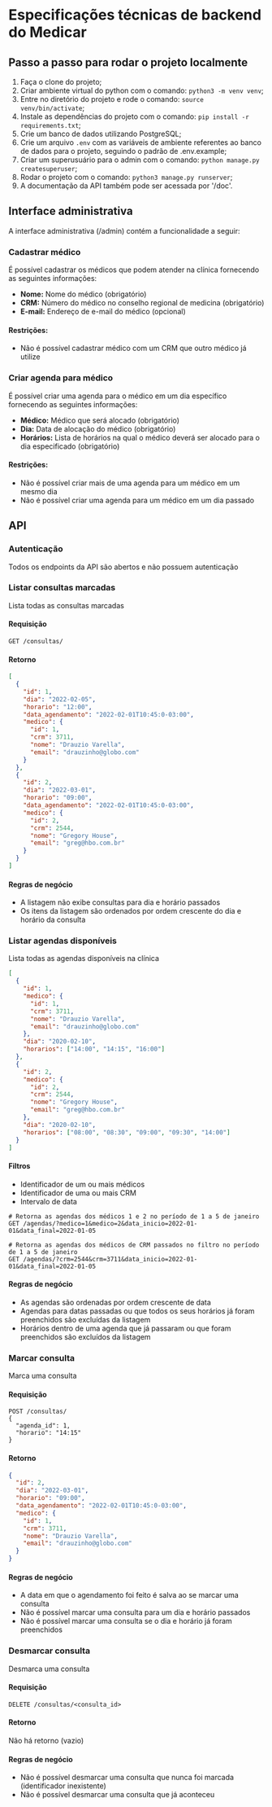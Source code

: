 # Especificações técnicas de backend do Medicar

## Passo a passo para rodar o projeto localmente

1. Faça o clone do projeto;
2. Criar ambiente virtual do python com o comando: `python3 -m venv venv`;
3. Entre no diretório do projeto e rode o comando: `source venv/bin/activate`;
4. Instale as dependências do projeto com o comando: `pip install -r requirements.txt`;
5. Crie um banco de dados utilizando PostgreSQL;
6. Crie um arquivo `.env` com as variáveis de ambiente referentes ao banco de dados para o projeto, seguindo o padrão de .env.example;
7. Criar um superusuário para o admin com o comando: `python manage.py createsuperuser`;
8. Rodar o projeto com o comando: `python3 manage.py runserver`;
9. A documentação da API também pode ser acessada por '/doc'.


## Interface administrativa

A interface administrativa (/admin) contém a funcionalidade a seguir:

### Cadastrar médico

É possível cadastrar os médicos que podem atender na clínica fornecendo as seguintes informações:

- **Nome:** Nome do médico (obrigatório)
- **CRM:** Número do médico no conselho regional de medicina (obrigatório)
- **E-mail:** Endereço de e-mail do médico (opcional)

#### Restrições:

- Não é possível cadastrar médico com um CRM que outro médico já utilize

### Criar agenda para médico

É possível criar uma agenda para o médico em um dia específico fornecendo as seguintes informações:

- **Médico:** Médico que será alocado (obrigatório)
- **Dia:** Data de alocação do médico (obrigatório)
- **Horários:** Lista de horários na qual o médico deverá ser alocado para o dia especificado (obrigatório)

#### Restrições:

- Não é possível criar mais de uma agenda para um médico em um mesmo dia
- Não é possível criar uma agenda para um médico em um dia passado

## API

### Autenticação

Todos os endpoints da API são abertos e não possuem autenticação 

### Listar consultas marcadas

Lista todas as consultas marcadas

#### Requisição

```
GET /consultas/
```

#### Retorno

```json
[
  {
    "id": 1,
    "dia": "2022-02-05",
    "horario": "12:00",
    "data_agendamento": "2022-02-01T10:45:0-03:00",
    "medico": {
      "id": 1,
      "crm": 3711,
      "nome": "Drauzio Varella",
      "email": "drauzinho@globo.com"
    }
  },
  {
    "id": 2,
    "dia": "2022-03-01",
    "horario": "09:00",
    "data_agendamento": "2022-02-01T10:45:0-03:00",
    "medico": {
      "id": 2,
      "crm": 2544,
      "nome": "Gregory House",
      "email": "greg@hbo.com.br"
    }
  }
]
```

#### Regras de negócio

- A listagem não exibe consultas para dia e horário passados
- Os itens da listagem são ordenados por ordem crescente do dia e horário da consulta

### Listar agendas disponíveis

Lista todas as agendas disponíveis na clínica

```json
[
  {
    "id": 1,
    "medico": {
      "id": 1,
      "crm": 3711,
      "nome": "Drauzio Varella",
      "email": "drauzinho@globo.com"
    },
    "dia": "2020-02-10",
    "horarios": ["14:00", "14:15", "16:00"]
  },
  {
    "id": 2,
    "medico": {
      "id": 2,
      "crm": 2544,
      "nome": "Gregory House",
      "email": "greg@hbo.com.br"
    },
    "dia": "2020-02-10",
    "horarios": ["08:00", "08:30", "09:00", "09:30", "14:00"]
  }
]
```

#### Filtros

- Identificador de um ou mais médicos
- Identificador de uma ou mais CRM
- Intervalo de data

```
# Retorna as agendas dos médicos 1 e 2 no período de 1 a 5 de janeiro
GET /agendas/?medico=1&medico=2&data_inicio=2022-01-01&data_final=2022-01-05

# Retorna as agendas dos médicos de CRM passados no filtro no período de 1 a 5 de janeiro
GET /agendas/?crm=2544&crm=3711&data_inicio=2022-01-01&data_final=2022-01-05
```

#### Regras de negócio

- As agendas são ordenadas por ordem crescente de data
- Agendas para datas passadas ou que todos os seus horários já foram preenchidos são excluídas da listagem
- Horários dentro de uma agenda que já passaram ou que foram preenchidos são excluídos da listagem

### Marcar consulta

Marca uma consulta

#### Requisição

```
POST /consultas/
{
  "agenda_id": 1,
  "horario": "14:15"
}
```

#### Retorno

```json
{
  "id": 2,
  "dia": "2022-03-01",
  "horario": "09:00",
  "data_agendamento": "2022-02-01T10:45:0-03:00",
  "medico": {
    "id": 1,
    "crm": 3711,
    "nome": "Drauzio Varella",
    "email": "drauzinho@globo.com"
  }
}
```

#### Regras de negócio

- A data em que o agendamento foi feito é salva ao se marcar uma consulta
- Não é possível marcar uma consulta para um dia e horário passados
- Não é possível marcar uma consulta se o dia e horário já foram preenchidos

### Desmarcar consulta

Desmarca uma consulta

#### Requisição

```
DELETE /consultas/<consulta_id>
```

#### Retorno

Não há retorno (vazio)

#### Regras de negócio

- Não é possível desmarcar uma consulta que nunca foi marcada (identificador inexistente)
- Não é possível desmarcar uma consulta que já aconteceu
